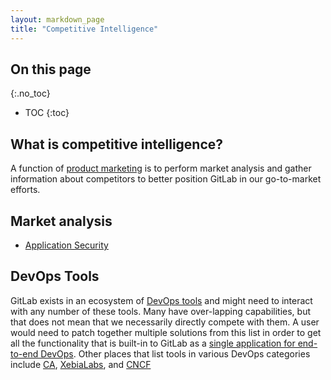 ```yaml
---
layout: markdown_page
title: "Competitive Intelligence"
---
```


## On this page
{:.no_toc}

- TOC
{:toc}

## What is competitive intelligence?
A function of [product marketing](https://github.com/daijapan/test/tree/master/marketing/product-marketing/index.html.md) is to perform market analysis and gather information about competitors to better position GitLab in our go-to-market efforts.

## Market analysis
* [Application Security](application-security/index.html.md)

## DevOps Tools
GitLab exists in an ecosystem of [DevOps tools](/devops-tools) and might need to interact with any number of these tools. Many have over-lapping capabilities, but that does not mean that we necessarily directly compete with them. A user would need to patch together multiple solutions from this list in order to get all the functionality that is built-in to GitLab as a [single application for end-to-end DevOps](https://about.gitlab.com/). Other places that list tools in various DevOps categories include [CA](https://assessment-tools.ca.com/tools/continuous-delivery-tools/en?embed/index.html.md), [XebiaLabs](https://xebialabs.com/periodic-table-of-devops-tools/), and [CNCF](https://landscape.cncf.io/)

